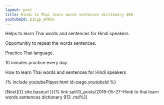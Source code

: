 ```yaml
---
layout: post
title: Hindi to Thai learn words sentences dictionary 308 
youtubeId: p1Lgp_ePA5o
---
```

 
 
Helps to learn Thai words and sentences for Hindi speakers.

Opportunitiy to repeat the words sentences. 

Practice Thai language. 
 
10 minutes practice every day. 
 
How to learn Thai words and sentences for Hindi speakers 
 
{% include youtubePlayer.html id=page.youtubeId %}
 
 
[Next]({{ site.baseurl }}{% link  split1/_posts/2016-05-27-Hindi to thai learn words sentences dictionary 913 .md%})
 
